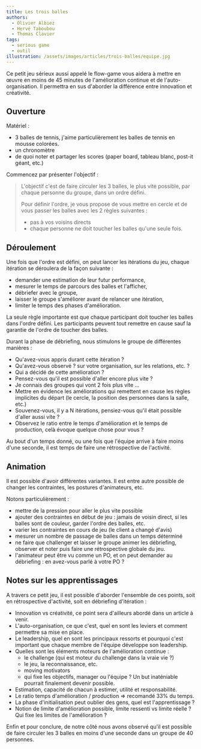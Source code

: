 ```yaml
---
title: Les trois balles
authors:
  - Olivier Albiez
  - Hervé Taboubou
  - Thomas Clavier
tags:
  - serious game
  - outil
illustration: /assets/images/articles/trois-balles/equipe.jpg
---
```


Ce petit jeu sérieux aussi appelé le flow-game vous aidera à mettre en œuvre en moins de 45 minutes de l'amélioration continue et de l'auto-organisation. Il permettra en sus d'aborder la différence entre innovation et créativité.

## Ouverture

Matériel : 

- 3 balles de tennis, j'aime particulièrement les balles de tennis en mousse colorées.
- un chronomètre
- de quoi noter et partager les scores (paper board, tableau blanc, post-it géant, etc.)

Commencez par présenter l'objectif :

> L'objectif c'est de faire circuler les 3 balles, le plus vite possible, par chaque personne du groupe, dans un ordre défini.
>
> Pour définir l'ordre, je vous propose de vous mettre en cercle et de vous passer les balles avec les 2 règles suivantes : 
>
> - pas à vos voisins directs
> - chaque personne ne doit toucher les balles qu'une seule fois.

## Déroulement

Une fois que l'ordre est défini, on peut lancer les itérations du jeu, chaque itération se déroulera de la façon suivante : 

- demander une estimation de leur futur performance,
- mesurer le temps de parcours des balles et l'afficher,
- débriefer avec le groupe,
- laisser le groupe s'améliorer avant de relancer une itération,
- limiter le temps des phases d'amélioration.

La seule règle importante est que chaque participant doit toucher les balles dans l'ordre défini. Les participants peuvent tout remettre en cause sauf la garantie de l'ordre de toucher des balles.

Durant la phase de débriefing, nous stimulons le groupe de différentes manières : 

- Qu'avez-vous appris durant cette itération ?
- Qu'avez-vous observé ? sur votre organisation, sur les relations, etc. ?
- Qui a décidé de cette amélioration ?
- Pensez-vous qu'il est possible d'aller encore plus vite ?
- Je connais des groupes qui vont 2 fois plus vite ...
- Mettre en évidence les améliorations qui remettent en cause les règles implicites du départ (le cercle, la position des personnes dans la salle, etc.)
- Souvenez-vous, il y a N itérations, pensiez-vous qu'il était possible d'aller aussi vite ?
- Observez le ratio entre le temps d'amélioration et le temps de production, celà évoque quelque chose pour vous ?

Au bout d'un temps donné, ou une fois que l'équipe arrive à faire moins d'une seconde, il est temps de faire une rétrospective de l'activité.

## Animation

Il est possible d'avoir différentes variantes. Il est entre autre possible de changer les contraintes, les postures d'animateurs, etc.

Notons particulièrement : 

- mettre de la pression pour aller le plus vite possible
- ajouter des contraintes en début de jeu : jamais de voisin direct, si les balles sont de couleur, garder l'ordre des balles, etc.
- varier les contraintes en cours de jeu (le client a changé d'avis)
- mesurer un nombre de passage de balles dans un temps déterminé
- ne faire que challenger et laisser le groupe animer les débriefing, observer et noter puis faire une rétrospective globale du jeu.
- l'animateur peut être vu comme un PO, et on peut demander au débriefing : en avez-vous parlé à votre PO ?

## Notes sur les apprentissages

A travers ce petit jeu, il est possible d'aborder l'ensemble de ces points, soit en rétrospective d'activité, soit en débriefing d'itération : 

- Innovation vs créativité, ce point sera d'ailleurs abordé dans un article à venir.
- L'auto-organisation, ce que c'est, quel en sont les leviers et comment permettre sa mise en place.
- Le leadership, quel en sont les principaux ressorts et pourquoi c'est important que chaque membre de l'équipe développe son leadership.
- Quelles sont les éléments moteurs de l'amélioration continue :
  - le challenge (qui est moteur du challenge dans la vraie vie ?)
  - le jeu, la reconnaissance, etc.
  - moving motivators
  - qui fixe les objectifs, manager ou l'équipe ? Un but inaténiable pourrait finalement devenir possible.
- Estimation, capacité de chacun à estimer, utilité et responsabilité.
- Le ratio temps d'amélioration / production => recomandé 33% du temps.
- La phase d'initialisation peut oublier des gens, quel est l'apprentissage ?
- Notion de limite d'amélioration possible, limite ressenti vs limite réelle ? Qui fixe les limites de l'amélioration ? 

Enfin et pour conclure, de notre côté nous avons observé qu'il est possible de faire circuler les 3 balles en moins d'une seconde dans un groupe de 40 personnes.


